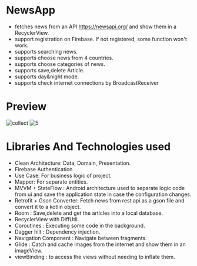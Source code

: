 ﻿# NewsApp
- fetches news from an API https://newsapi.org/ and show them in a RecyclerView.
- support registration on Firebase. If not registered, some function won't work.
- supports searching news.
- supports choose news from 4 countries.
- supports choose categories of news.
- supports save,delete Article.
- supports day&night mode.
- supports check internet connections by BroadcastReceiver

# Preview
![collect](https://user-images.githubusercontent.com/108537240/213318988-72368091-3a0c-4b4a-bbaa-6ed5ac82d9c9.jpg)
![5](https://user-images.githubusercontent.com/108537240/187301558-16fbb29f-9603-466e-825d-c6ae428f28f4.jpg)

# Libraries And Technologies used
- Clean Architecture: Data, Domain, Presentation.
- Firebase Authentication 
- Use Case: For business logic of project.
- Mapper: For separate entities.
- MVVM + StateFlow : Android architecture used to separate logic code from ui and save the
  application state in case the configuration changes.
- Retrofit + Gson Converter: Fetch news from rest api as a gson file and convert it to a kotlin
  object.
- Room : Save,delete and get the articles into a local database.
- RecyclerView with DiffUtil.
- Coroutines : Executing some code in the background.
- Dagger hilt : Dependency injection.
- Navigation Component : Navigate between fragments.
- Glide : Catch and cache images from the internet and show them in an imageView.
- viewBinding : to access the views without needing to inflate them.
